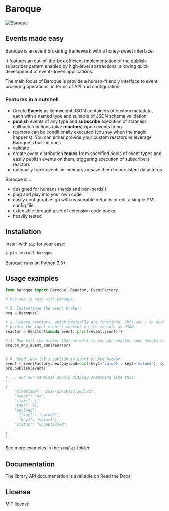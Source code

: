 # Baroque

![Baroque](https://raw.githubusercontent.com/csparpa/baroque/master/baroque.png)

## Events made easy
Baroque is an event brokering framework with a honey-sweet interface.

It features an out-of-the-box efficient implementation of the publish-subscriber 
pattern enabled by high-level abstractions, allowing quick development of 
event-driven applications.

The main focus of Baroque is provide a human-friendly interface to event
brokering operations, in terms of API and configuration.


### Features in a nutshell
  - Create **Events** as lightweight JSON containers of custom metadata, each 
    with a named type and suitable of JSON schema validation
  - **publish** events of any type and **subscribe** execution of stateless 
    callback functions (aka: **reactors**) upon events firing
  - reactors can be conditionally executed (you say when the magic happens). You
    can either provide your custom reactors or leverage Baroque's built-in ones
  - validate
  - create event distribution **topics** from specified pools of event types 
    and easily publish events on them, triggering execution of subscribers'
    reactors
  - optionally track events in-memory or save them to persistent datastores 

Baroque is...
  - designed for humans (nerds and non-nerds!)
  - plug and play into your own code
  - easily configurable: go with reasonable defaults or edit a simple 
    YML config file
  - extensible through a set of extension code hooks
  - heavily tested


##  Installation

Install with `pip` for your ease:

```shell
$ pip install baroque
```

Baroque runs on Python 3.5+


## Usage examples
```python
from baroque import Baroque, Reactor, EventFactory

# Pub-sub is easy with Baroque!

# 1. Instantiate the event broker:
brq = Baroque()

# 2. Create reactors, which basically are functions. This one - in example -
# prints the input event's content to the console as JSON
reactor = Reactor(lambda event: print(event.json()))

# 3. Now tell the broker that we want to run our reactor upon events of any type:
brq.on_any_event_run(reactor)


# 4. Good! Now let's publish an event on the broker:
event = EventFactory.new(payload=dict(key1='value1', key2='value2'), owner='me')
brq.publish(event)

# ... and our terminal should display something like this:
'''
{
    "timestamp": "2017-03-28T23:20:57Z",
	"owner": "me",
	"links": [],
	"tags": [],
	"payload": 
	  {"key2": "value2",
	  "key1": "value1"},
	"status": "unpublished",
    ...
}
'''
```

See more examples in the `samples` folder


## Documentation
The library API documentation is available on Read the Docs

## License
MIT license

